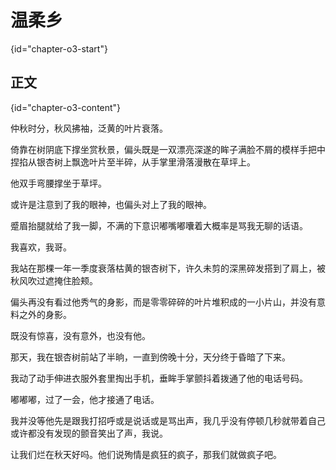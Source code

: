 # 温柔乡 
{id="chapter-o3-start"}

## 正文
{id="chapter-o3-content"}

仲秋时分，秋风拂袖，泛黄的叶片衰落。


倚靠在树阴底下撑坐赏秋景，偏头既是一双漂亮深遂的眸子满脸不屑的模样手把中捏掐从银杏树上飘逸叶片至半碎，从手掌里滑落漫散在草坪上。

他双手弯腰撑坐于草坪。

或许是注意到了我的眼神，也偏头对上了我的眼神。

蹙眉抬腿就给了我一脚，不满的下意识嘟嘴嘟囔着大概率是骂我无聊的话语。


我喜欢，我哥。


我站在那棵一年一季度衰落枯黄的银杏树下，许久未剪的深黑碎发搭到了肩上，被秋风吹过遮掩住脸颊。

偏头再没有看过他秀气的身影，而是零零碎碎的叶片堆积成的一小片山，并没有意料之外的身影。


既没有惊喜，没有意外，也没有他。


那天，我在银杏树前站了半晌，一直到傍晚十分，天分终于昏暗了下来。

我动了动手伸进衣服外套里掏出手机，垂眸手掌颤抖着拨通了他的电话号码。

嘟嘟嘟，过了一会，他才接通了电话。

我并没等他先是跟我打招呼或是说话或是骂出声，我几乎没有停顿几秒就带着自己或许都没有发现的颤音笑出了声，我说。


让我们烂在秋天好吗。他们说殉情是疯狂的疯子，那我们就做疯子吧。


<include from="general-libs.md" element-id="seealso-general"/>